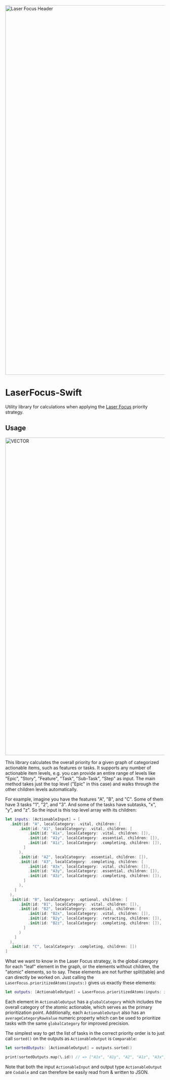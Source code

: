 <img width="1164" alt="Laser Focus Header" src="https://user-images.githubusercontent.com/6942160/135471993-bc65430a-dd45-4810-9139-f59cdab56c4b.png">

# LaserFocus-Swift
Utility library for calculations when applying the [Laser Focus](https://dev.to/jeehut/laser-focus-priority-strategy-31ok) priority strategy.

## Usage

<img width="1000" alt="VECTOR" src="https://user-images.githubusercontent.com/6942160/135472228-a5a98734-6e17-4e2d-bb09-43414d76c5ee.png">

This library calculates the overall priority for a given graph of categorized actionable items, such as features or tasks. It supports any number of actionable item levels, e.g. you can provide an entire range of levels like "Epic", "Story", "Feature", "Task", "Sub-Task", "Step" as input. The main method takes just the top level ("Epic" in this case) and walks through the other children levels automatically.

For example, imagine you have the features "A", "B", and "C". Some of them have 3 tasks "1", "2", and "3". And some of the tasks have subtasks, "x", "y", and "z". So the input is this top level array with its children:

```swift
let inputs: [ActionableInput] = [
  .init(id: "A", localCategory: .vital, children: [
      .init(id: "A1", localCategory: .vital, children: [
          .init(id: "A1x", localCategory: .vital, children: []),
          .init(id: "A1y", localCategory: .essential, children: []),
          .init(id: "A1z", localCategory: .completing, children: []),
        ]
      ),
      .init(id: "A2", localCategory: .essential, children: []),
      .init(id: "A3", localCategory: .completing, children: [
          .init(id: "A3x", localCategory: .vital, children: []),
          .init(id: "A3y", localCategory: .essential, children: []),
          .init(id: "A3z", localCategory: .completing, children: []),
        ]
      ),
    ]
  ),
  .init(id: "B", localCategory: .optional, children: [
      .init(id: "B1", localCategory: .vital, children: []),
      .init(id: "B2", localCategory: .essential, children: [
          .init(id: "B2x", localCategory: .vital, children: []),
          .init(id: "B2y", localCategory: .retracting, children: []),
          .init(id: "B2z", localCategory: .completing, children: []),
        ]
      )
    ]
  ),
  .init(id: "C", localCategory: .completing, children: [])
]

```

What we want to know in the Laser Focus strategy, is the global category for each "leaf" element in the graph, or the elements without children, the "atomic" elements, so to say. These elements are not further split(table) and can directly be worked on. Just calling the `LaserFocus.prioritizedAtoms(inputs:)` gives us exactly these elements:

```swift
let outputs: [ActionableOutput] = LaserFocus.prioritizedAtoms(inputs: inputs)

```

Each element in `ActionableOutput` has a `globalCategory` which includes the overall category of the atomic actionable, which serves as the primary prioritization point. Additionally, each `ActionableOutput` also has an `averageCategoryRawValue` numeric property which can be used to prioritize tasks with the same `globalCategory` for improved precision.

The simplest way to get the list of tasks in the correct priority order is to just call `sorted()` on the outputs as `ActionableOutput` is `Comparable`:

```swift
let sortedOutputs: [ActionableOutput] = outputs.sorted()

print(sortedOutputs.map(\.id)) // => ["A1x", "A1y", "A2", "A1z", "A3x", "A3y", "A3z", "C", "B2x", "B1", "B2z", "B2y"]
```

Note that both the input `ActionableInput` and output type `ActionableOutput` are `Codable` and can therefore be easily read from & written to JSON.
